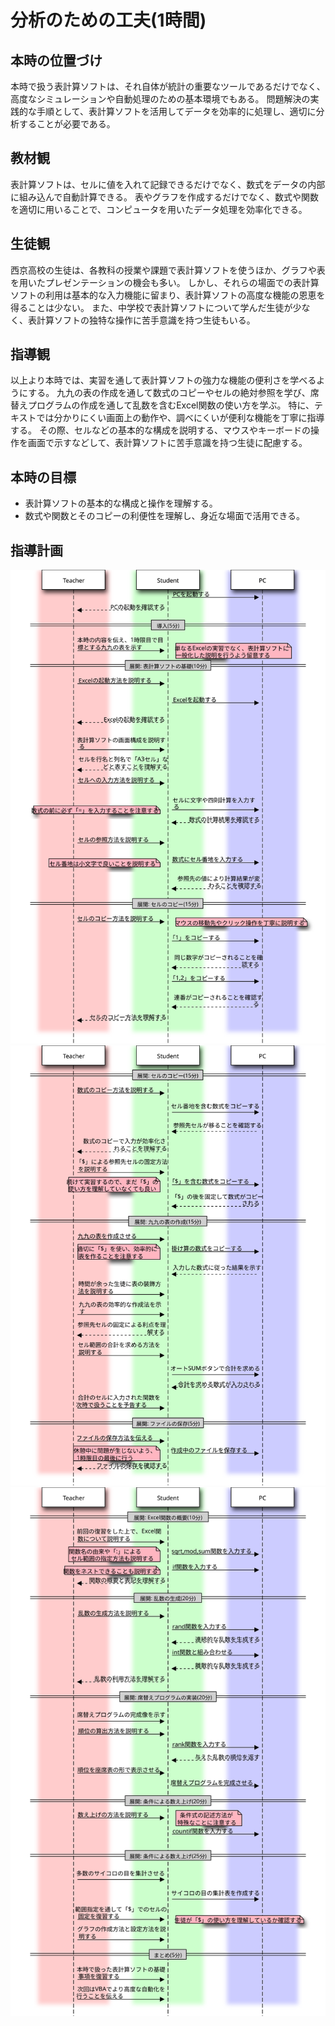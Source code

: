 # 分析のための工夫(1時間)
## 本時の位置づけ
本時で扱う表計算ソフトは、それ自体が統計の重要なツールであるだけでなく、高度なシミュレーションや自動処理のための基本環境でもある。
問題解決の実践的な手順として、表計算ソフトを活用してデータを効率的に処理し、適切に分析することが必要である。

## 教材観
表計算ソフトは、セルに値を入れて記録できるだけでなく、数式をデータの内部に組み込んで自動計算できる。
表やグラフを作成するだけでなく、数式や関数を適切に用いることで、コンピュータを用いたデータ処理を効率化できる。

## 生徒観
西京高校の生徒は、各教科の授業や課題で表計算ソフトを使うほか、グラフや表を用いたプレゼンテーションの機会も多い。
しかし、それらの場面での表計算ソフトの利用は基本的な入力機能に留まり、表計算ソフトの高度な機能の恩恵を得ることは少ない。
また、中学校で表計算ソフトについて学んだ生徒が少なく、表計算ソフトの独特な操作に苦手意識を持つ生徒もいる。

## 指導観
以上より本時では、実習を通して表計算ソフトの強力な機能の便利さを学べるようにする。
九九の表の作成を通して数式のコピーやセルの絶対参照を学び、席替えプログラムの作成を通して乱数を含むExcel関数の使い方を学ぶ。
特に、テキストでは分かりにくい画面上の動作や、調べにくいが便利な機能を丁寧に指導する。
その際、セルなどの基本的な構成を説明する、マウスやキーボードの操作を画面で示すなどして、表計算ソフトに苦手意識を持つ生徒に配慮する。

## 本時の目標
- 表計算ソフトの基本的な構成と操作を理解する。
- 数式や関数とそのコピーの利便性を理解し、身近な場面で活用できる。

## 指導計画
![***1時限目***](1.svg)
![***2時限目***](2.svg)
![***3時限目***](3.svg)
